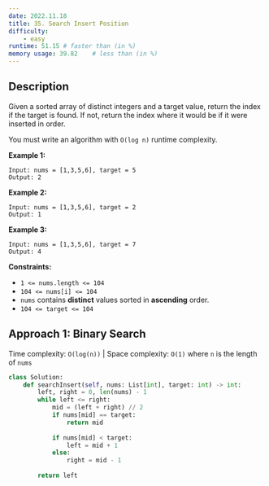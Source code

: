 ```yaml
---
date: 2022.11.18
title: 35. Search Insert Position
difficulty:
    - easy
runtime: 51.15 # faster than (in %)
memory usage: 39.82    # less than (in %)
---
```

## Description
Given a sorted array of distinct integers and a target value, return the index if the target is found. If not, return the index where it would be if it were inserted in order.

You must write an algorithm with `O(log n)` runtime complexity.

**Example 1:**

```
Input: nums = [1,3,5,6], target = 5
Output: 2

```

**Example 2:**

```
Input: nums = [1,3,5,6], target = 2
Output: 1

```

**Example 3:**

```
Input: nums = [1,3,5,6], target = 7
Output: 4

```

**Constraints:**

- `1 <= nums.length <= 104`
- `104 <= nums[i] <= 104`
- `nums` contains **distinct** values sorted in **ascending** order.
- `104 <= target <= 104`

## Approach 1: Binary Search
Time complexity: `O(log(n))`    |    Space complexity: `O(1)`
where `n` is the length of `nums`

``` python
class Solution:
    def searchInsert(self, nums: List[int], target: int) -> int:
        left, right = 0, len(nums) - 1
        while left <= right:
            mid = (left + right) // 2
            if nums[mid] == target:
                return mid
            
            if nums[mid] < target:
                left = mid + 1
            else:
                right = mid - 1
        
        return left
```